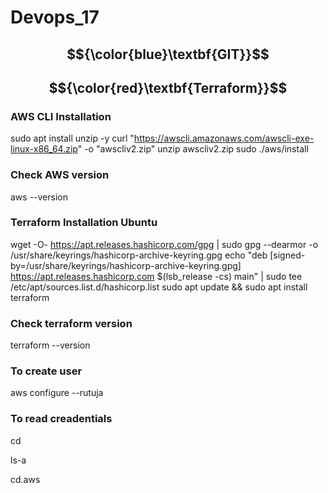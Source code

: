 # Devops_17

## $${\color{blue}\textbf{GIT}}$$


## $${\color{red}\textbf{Terraform}}$$

### AWS CLI Installation
sudo apt install unzip -y
curl "https://awscli.amazonaws.com/awscli-exe-linux-x86_64.zip" -o "awscliv2.zip"
unzip awscliv2.zip
sudo ./aws/install


### Check AWS version
aws --version


### Terraform Installation Ubuntu
wget -O- https://apt.releases.hashicorp.com/gpg | sudo gpg --dearmor -o /usr/share/keyrings/hashicorp-archive-keyring.gpg
echo "deb [signed-by=/usr/share/keyrings/hashicorp-archive-keyring.gpg] https://apt.releases.hashicorp.com $(lsb_release -cs) main" | sudo tee /etc/apt/sources.list.d/hashicorp.list
sudo apt update && sudo apt install terraform

### Check terraform version
terraform --version

### To create user
aws configure --rutuja

### To read creadentials
cd

ls-a

cd.aws

````cat creadentials













